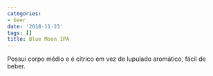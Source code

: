 ```yaml
---
categories:
- beer
date: '2018-11-23'
tags: []
title: Blue Moon IPA
---
```


Possui corpo médio e é cítrico em vez de lupulado aromático, fácil de beber.